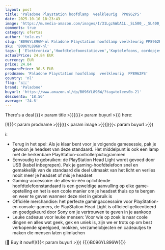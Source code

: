 ```yaml
---
layout: post
title: 'Paladone Playstation hoofdlamp  veelkleurig  PP8962PS'
date: 2025-10-10 18:23:43
image: 'https://m.media-amazon.com/images/I/31LgzAWbA1L._SL500_._SL400_.jpg'
comments: true
category: ofertas
author: 'tole.es'
slug: 'B096YL896W-nl Paladone Playstation hoofdlamp veelkleurig PP8962PS'
sku: 'B096YL896W-nl'
tags: [ 'Elektronica','Hoofdtelefoonstatieven','Koptelefoons, oordopjes & accessoires','paladone','🇳🇱', ]
actualPrice: 24.84 EUR
currency: EUR
price: 24.84
comparePrice: 30.5 EUR
prodname: 'Paladone Playstation hoofdlamp  veelkleurig  PP8962PS'
country: 'nl'
flag: '🇳🇱'
brand: 'Paladone'
buyurl: 'https://www.amazon.nl/dp/B096YL896W/?tag=tolees0b-21'
descuento: '18.56'
average: '24.6'
---
```


There's a deal [{{< param title >}}]({{< param buyurl >}})  here:

[![{{< param prodname >}}]({{< param image >}})]({{< param buyurl >}})

ℹ️:

- Terug in het spel: Als je klaar bent voor je volgende gamesessie, pak je gewoon je headset van deze standaard. Het middelpunt is ook een lamp met de herkenbare PlayStation-controllerpictogrammen
- Eenvoudig te gebruiken: de PlayStation Head Light wordt gevoed door USB (kabel inbegrepen). Pak je gaming-hoofdtelefoon snel en gemakkelijk van de standaard die deel uitmaakt van het licht en verlies nooit meer je headset of mis je headset
- Gaming-accessoire: de alles-in-één oplichtende hoofdtelefoonstandaard is een geweldige aanvulling op elke game-opstelling en het is een coole manier om je headset thuis op te bergen en weer te geven wanneer deze niet in gebruik is
- Officiële merchandise: het perfecte gamingaccessoire voor PlayStation- en console-gamers, de PlayStation Head Light is officieel gelicentieerd en goedgekeurd door Sony om je vertrouwen te geven in je aankoop
- Leuke cadeaus voor leuke mensen: Voor wie op zoek is naar coole dingen en alles wat geek, gek en uniek is, zijn we er trots op om best verkopende speelgoed, mokken, verzamelobjecten en cadeautjes te maken die mensen laten glimlachen

[🛒 Buy it now!!]({{< param buyurl >}})
{{<world>}}B096YL896W{{</world>}}
